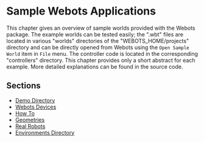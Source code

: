 # Sample Webots Applications

This chapter gives an overview of sample worlds provided with the Webots package.
The example worlds can be tested easily; the ".wbt" files are located in various "worlds" directories of the "WEBOTS\_HOME/projects" directory and can be directly opened from Webots using the `Open Sample World` item in `File` menu.
The controller code is located in the corresponding "controllers" directory.
This chapter provides only a short abstract for each example.
More detailed explanations can be found in the source code.

## Sections

- [Demo Directory](demo-directory.md)
- [Webots Devices](webots-devices.md)
- [How To](how-to.md)
- [Geometries](geometries.md)
- [Real Robots](real-robots.md)
- [Environments Directory](environments-directory.md)
